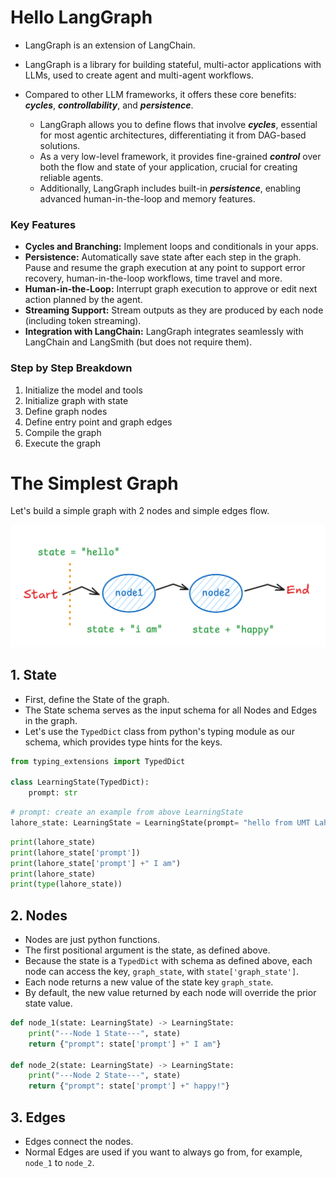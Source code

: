 # Hello LangGraph

- LangGraph is an extension of LangChain.
- LangGraph is a library for building stateful, multi-actor applications with LLMs, used to create agent and multi-agent workflows.

- Compared to other LLM frameworks, it offers these core benefits: ***cycles***, ***controllability***, and ***persistence***.

    - LangGraph allows you to define flows that involve ***cycles***, essential for most agentic architectures, differentiating it from DAG-based solutions.
    - As a very low-level framework, it provides fine-grained ***control*** over both the flow and state of your application, crucial for creating reliable agents.
    - Additionally, LangGraph includes built-in ***persistence***, enabling advanced human-in-the-loop and memory features.

### Key Features

- **Cycles and Branching:**  Implement loops and conditionals in your apps.
- **Persistence:**   Automatically save state after each step in the graph. Pause and resume the graph execution at any point to support error recovery, human-in-the-loop workflows, time travel and more.
- **Human-in-the-Loop:**     Interrupt graph execution to approve or edit next action planned by the agent.
- **Streaming Support:**     Stream outputs as they are produced by each node (including token streaming).
- **Integration with LangChain:**    LangGraph integrates seamlessly with LangChain and LangSmith (but does not require them).

### Step by Step Breakdown

1. Initialize the model and tools
2. Initialize graph with state
3. Define graph nodes
4. Define entry point and graph edges
5. Compile the graph
6. Execute the graph

# The Simplest Graph
Let's build a simple graph with 2 nodes and simple edges flow.

![ss](/LangGraph/simplestgraph.png)

## 1. State
- First, define the State of the graph.
- The State schema serves as the input schema for all Nodes and Edges in the graph.
- Let's use the `TypedDict` class from python's typing module as our schema, which provides type hints for the keys.

```py
from typing_extensions import TypedDict

class LearningState(TypedDict):
    prompt: str
```

```py
# prompt: create an example from above LearningState
lahore_state: LearningState = LearningState(prompt= "hello from UMT Lahore")
```

```py
print(lahore_state)
print(lahore_state['prompt'])
print(lahore_state['prompt'] +" I am")
print(lahore_state)
print(type(lahore_state))
```
## 2. Nodes
- Nodes are just python functions.
- The first positional argument is the state, as defined above.
- Because the state is a `TypedDict` with schema as defined above, each node can access the key, `graph_state`, with `state['graph_state']`.
- Each node returns a new value of the state key `graph_state`.
- By default, the new value returned by each node will override the prior state value.

```py
def node_1(state: LearningState) -> LearningState:
    print("---Node 1 State---", state)
    return {"prompt": state['prompt'] +" I am"}

def node_2(state: LearningState) -> LearningState:
    print("---Node 2 State---", state)
    return {"prompt": state['prompt'] +" happy!"}
```

## 3. Edges
- Edges connect the nodes.
- Normal Edges are used if you want to always go from, for example, `node_1` to `node_2`.